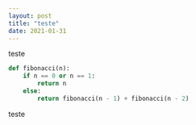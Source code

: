 ```yaml
---
layout: post
title: "teste"
date: 2021-01-31
---
```

teste

```python
def fibonacci(n):
	if n == 0 or n == 1:
		return n
	else:
		return fibonacci(n - 1) + fibonacci(n - 2)
```

teste
